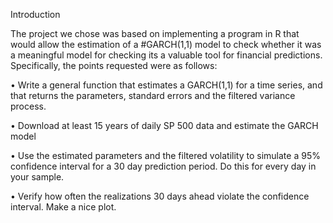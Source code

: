 Introduction

The project we chose was based on implementing a program in R that would allow the estimation
of a #GARCH(1,1) model to check whether it was a meaningful model for checking its a valuable tool
for financial predictions. Specifically, the points requested were as follows:

• Write a general function that estimates a GARCH(1,1) for a time series, and that returns the
parameters, standard errors and the filtered variance process.

• Download at least 15 years of daily SP 500 data and estimate the GARCH model

• Use the estimated parameters and the filtered volatility to simulate a 95% confidence interval
for a 30 day prediction period. Do this for every day in your sample.

• Verify how often the realizations 30 days ahead violate the confidence interval. Make a nice
plot.
